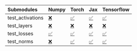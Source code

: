 | Submodules       | Numpy                                                                                                                           | Torch                                                                                                                           | Jax                                                                                                                             | Tensorflow                                                                                                                      |
|:-----------------|:--------------------------------------------------------------------------------------------------------------------------------|:--------------------------------------------------------------------------------------------------------------------------------|:--------------------------------------------------------------------------------------------------------------------------------|:--------------------------------------------------------------------------------------------------------------------------------|
| test_activations | <a href="https://github.com/unifyai/ivy/runs/7939785448?check_suite_focus=true" rel="noopener noreferrer" target="_blank">❌</a> | <a href="https://github.com/unifyai/ivy/runs/7939785574?check_suite_focus=true" rel="noopener noreferrer" target="_blank">✅</a> | <a href="https://github.com/unifyai/ivy/runs/7939785724?check_suite_focus=true" rel="noopener noreferrer" target="_blank">✅</a> | <a href="https://github.com/unifyai/ivy/runs/7939785909?check_suite_focus=true" rel="noopener noreferrer" target="_blank">✅</a> |
| test_layers      | <a href="https://github.com/unifyai/ivy/runs/7939785479?check_suite_focus=true" rel="noopener noreferrer" target="_blank">❌</a> | <a href="https://github.com/unifyai/ivy/runs/7939785606?check_suite_focus=true" rel="noopener noreferrer" target="_blank">❌</a> | <a href="https://github.com/unifyai/ivy/runs/7939785787?check_suite_focus=true" rel="noopener noreferrer" target="_blank">❌</a> | <a href="https://github.com/unifyai/ivy/runs/7939785938?check_suite_focus=true" rel="noopener noreferrer" target="_blank">❌</a> |
| test_losses      | <a href="https://github.com/unifyai/ivy/runs/7939785507?check_suite_focus=true" rel="noopener noreferrer" target="_blank">✅</a> | <a href="https://github.com/unifyai/ivy/runs/7939785640?check_suite_focus=true" rel="noopener noreferrer" target="_blank">✅</a> | <a href="https://github.com/unifyai/ivy/runs/7939785826?check_suite_focus=true" rel="noopener noreferrer" target="_blank">✅</a> | <a href="https://github.com/unifyai/ivy/runs/7939785967?check_suite_focus=true" rel="noopener noreferrer" target="_blank">✅</a> |
| test_norms       | <a href="https://github.com/unifyai/ivy/runs/7939785532?check_suite_focus=true" rel="noopener noreferrer" target="_blank">❌</a> | <a href="https://github.com/unifyai/ivy/runs/7939785684?check_suite_focus=true" rel="noopener noreferrer" target="_blank">✅</a> | <a href="https://github.com/unifyai/ivy/runs/7939785871?check_suite_focus=true" rel="noopener noreferrer" target="_blank">✅</a> | <a href="https://github.com/unifyai/ivy/runs/7939785999?check_suite_focus=true" rel="noopener noreferrer" target="_blank">✅</a> |